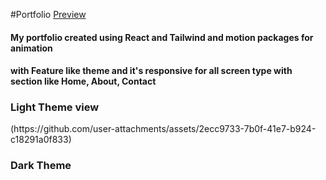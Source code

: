 #Portfolio
[Preview](https://thekarancode0.github.io/React-Portfolio)
<h4>My portfolio created using React and Tailwind and motion packages for animation </h4>
<h4>with Feature like theme and it's responsive for all screen type with section like Home, About, Contact</h4>
<h3>Light Theme view</h3>
(https://github.com/user-attachments/assets/2ecc9733-7b0f-41e7-b924-c18291a0f833)

<h3>Dark Theme</h3>


